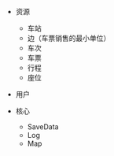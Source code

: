 - 资源
    - 车站
    - 边（车票销售的最小单位）
    - 车次
    - 车票
    - 行程
    - 座位

- 用户

- 核心
    - SaveData
    - Log
    - Map
